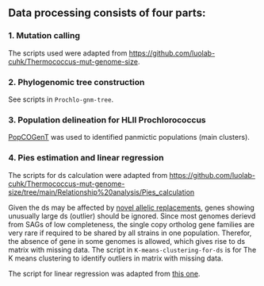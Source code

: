 ## Data processing consists of four parts:

### 1. Mutation calling
The scripts used were adapted from https://github.com/luolab-cuhk/Thermococcus-mut-genome-size.

### 2. Phylogenomic tree construction
See scripts in `Prochlo-gnm-tree`.

### 3. Population delineation for HLII Prochlorococcus
[PopCOGenT](https://github.com/philarevalo/PopCOGenT) was used to identified panmictic populations (main clusters).

### 4. Pies estimation and linear regression
The scripts for ds calculation were adapted from https://github.com/luolab-cuhk/Thermococcus-mut-genome-size/tree/main/Relationship%20analysis/Pies_calculation

Given the ds may be affected by [novel allelic replacements](https://aem.asm.org/content/84/11/e02545-17), genes showing unusually large ds (outlier) should be ignored.
Since most genomes derievd from SAGs of low completeness, the single copy ortholog gene families are very rare if required to be shared by all strains in one population. Therefor, the absence of gene in some genomes is allowed, which gives rise to ds matrix with missing data. 
The script in `K-means-clustering-for-ds` is for The K means clustering to identify outliers in matrix with missing data.

The script for linear regression was adapted from [this one](https://github.com/luolab-cuhk/Thermococcus-mut-genome-size/blob/main/Relationship%20analysis/PGLS_and_GLM.R).
